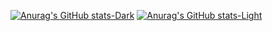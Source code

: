 [![Anurag's GitHub stats-Dark](https://github-readme-stats.vercel.app/api?username=R5-3600&show_icons=true&theme=dark#gh-dark-mode-only)](https://github.com/anuraghazra/github-readme-stats#gh-dark-mode-only)
[![Anurag's GitHub stats-Light](https://github-readme-stats.vercel.app/api?username=R5-3600&show_icons=true&theme=default#gh-light-mode-only)](https://github.com/anuraghazra/github-readme-stats#gh-light-mode-only)
